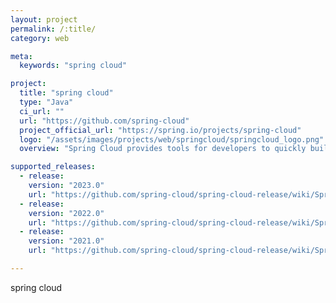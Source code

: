 ```yaml
---
layout: project
permalink: /:title/
category: web

meta:
  keywords: "spring cloud"

project:
  title: "spring cloud"
  type: "Java"
  ci_url: ""
  url: "https://github.com/spring-cloud"
  project_official_url: "https://spring.io/projects/spring-cloud"
  logo: "/assets/images/projects/web/springcloud/springcloud_logo.png"
  overview: "Spring Cloud provides tools for developers to quickly build some of the common patterns in distributed systems (e.g. configuration management, service discovery, circuit breakers, intelligent routing, micro-proxy, control bus, one-time tokens, global locks, leadership election, distributed sessions, cluster state)."

supported_releases:
  - release:
    version: "2023.0"
    url: "https://github.com/spring-cloud/spring-cloud-release/wiki/Spring-Cloud-2023.0-Release-Notes"
  - release:
    version: "2022.0"
    url: "https://github.com/spring-cloud/spring-cloud-release/wiki/Spring-Cloud-2022.0-Release-Notes"
  - release:
    version: "2021.0"
    url: "https://github.com/spring-cloud/spring-cloud-release/wiki/Spring-Cloud-2021.0-Release-Notes"

---
```


<p>spring cloud</p>
